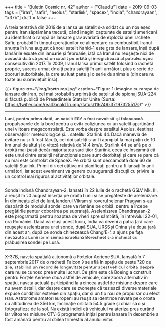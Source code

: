 +++
title = "Buletin Cosmic nr. 42"
author = ["Claudiu"]
date = 2019-09-03
tags = ["iran", "safir", "aeolus", "starlink", "spacex", "india", "chandrayaan", "x37b"]
draft = false
+++

A treia tentativă din 2019 de a lansa un satelit s-a soldat cu un nou eșec pentru Iran săptămâna trecută, când imagini capturate de sateliți americani au identificat o rampă de lansare grav avariată de explozia unei rachete Safir, probabil în timpul operațiunilor de alimentare cu combustibil. Iranul anunța în luna august că noul satelit Nahid-1 este gata de lansare, însă după lansările eșuate din ianuarie și februarie, iată că Iranul nu reușește nici de această dată să pună un satelit pe orbită și înregistrează al patrulea eșec consecutiv din 2017. În 2009, Iranul lansa primul satelit folosind o rachetă proprie, succes urmat de alți patru sateliți în anii următori, plus o serie de zboruri suborbitale, la care au luat parte și o serie de animale (din care nu toate au supraviețuit însă).

{{< figure src="/img/irantrump.jpg" caption="Figure 1: Imagine cu rampa de lansare din Iran, cel mai probabil surprinsă de satelitul de spionaj SUA-224 și făcută publică de Președintele Statelor Unite (Sursa: <https://twitter.com/realDonaldTrump/status/1167493371973255170>)" >}}

---

Luni, pentru prima dată, un satelit ESA a fost nevoit să-și folosească propulsoarele de la bord pentru a evita coliziunea cu un satelit aparținând unei viitoare megaconstelații. Este vorba despre satelitul Aeolus, destinat observațiilor meteorologice și... satelitul Starlink 44. Dacă manevra de evitare nu ar fi fost făcută, cei doi sateliți s-ar fi apropiat la mai puțin de 10 km unul de altul și o viteză relativă de 14.4 km/s. Starlink 44 se află pe o orbită mai joasă decât majoritatea sateliților Starlink, ceea ce înseamnă că este unul dintre sateliții nefuncționale care sunt deorbitați și care se pare că nu mai este controlat de SpaceX. Pe orbită sunt deocamdată doar 60 de sateliți Starlink. Primii din cei câțiva mii planificați pentru a fi lansați în anii următori, iar acest eveniment va genera cu suguranță discuții cu privire la un control mai riguros al activităților orbitale.

---

Sonda indiană Chandrayaan-2, lansată în 22 iulie de o rachetă GSLV Mk. III, a reușit în 20 august inserția pe orbita Lunii și se pregătește de aselenizare. În dimineața zilei de luni, landerul Vikram  și roverul selenar Pragyan s-au despărțit de modulul sondei care va rămâne pe orbită, pentru a începe pregătirile pentur coborârea pe suprafață. Aselenizarea Chandrayaan-2 este programată pentru noaptea de vineri spre sâmbătă, în intrevalul 22-01, ora României. Dacă va reuși acest lucru, India va deveni a patra țară care reușește aselenizarea unei sonde, după SUA, URSS și China și a doua țară din acest an, după ce sonda chinezească Chang'E-4 a ajuns pe fața nevăzută a Lunii iar misiunea israeliană Beresheet s-a încheiat cu prăbușirea sondei pe Lună.

---

X-37B, naveta spațială autonomă a Forțelor Aeriene SUA, lansată în 7 septembrie 2017 de o rachetă Falcon 9 se află în spațiu de peste 720 de zile, stabilind un record de longevitate pentur acest vehicul orbital despre care nu se cunosc prea multe lucruri. Ce știm este că Boeing a construit pentru Forțele Aeriene două astfel de vehicule, care zboră alternativ în spațiu, naveta actuală participând la a cincea astfel de misiune despre care nu avem detalii, dar despre care se zvonește că testează diverse materiale expuse condițiilor extreme din spațiu, dar și un tip nou de propulsor cu efect Hall. Astronomii amatori europeni au reușit să identifice naveta pe o orbită cu altitudinea de 356 km, înclinație orbitală 54.5 grade și chiar să o și fotografieze de la sol. Nu există indicii că vehiculul va ateriza prea curând iar viitoarea misiune OTV-6 programată inițial pentru lansare în decembrie a fost amânată pentru al doilea trimestru al anului viitor.
